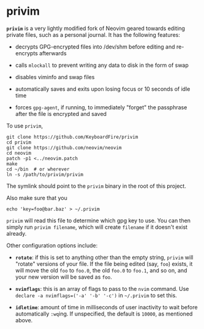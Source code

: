# privim

**`privim`** is a very lightly modified fork of Neovim geared towards editing
private files, such as a personal journal. It has the following features:

* decrypts GPG-encrypted files into /dev/shm before editing and re-encrypts
  afterwards

* calls `mlockall` to prevent writing any data to disk in the form of swap

* disables viminfo and swap files

* automatically saves and exits upon losing focus or 10 seconds of idle time

* forces `gpg-agent`, if running, to immediately "forget" the passphrase after
  the file is encrypted and saved

To use `privim`,

    git clone https://github.com/KeyboardFire/privim
    cd privim
    git clone https://github.com/neovim/neovim
    cd neovim
    patch -p1 <../neovim.patch
    make
    cd ~/bin  # or wherever
    ln -s /path/to/privim/privim

The symlink should point to the `privim` binary in the root of this project.

Also make sure that you

    echo 'key=foo@bar.baz' > ~/.privim

`privim` will read this file to determine which gpg key to use. You can then
simply run `privim filename`, which will create `filename` if it doesn't exist
already.

Other configuration options include:

* **`rotate`**: if this is set to anything other than the empty string,
  `privim` will "rotate" versions of your file. If the file being edited (say,
  `foo`) exists, it will move the old `foo` to `foo.0`, the old `foo.0` to
  `foo.1`, and so on, and your new version will be saved as `foo`.

* **`nvimflags`**: this is an array of flags to pass to the `nvim` command. Use
  `declare -a nvimflags=('-a' '-b' '-c')` in `~/.privim` to set this.

* **`idletime`**: amount of time in milliseconds of user inactivity to wait
  before automatically `:wq`ing. If unspecified, the default is `10000`, as
  mentioned above.
